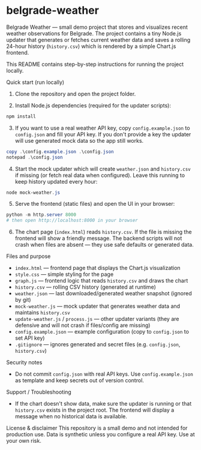 # belgrade-weather

Belgrade Weather — small demo project that stores and visualizes recent weather
observations for Belgrade. The project contains a tiny Node.js updater that
generates or fetches current weather data and saves a rolling 24-hour history
(`history.csv`) which is rendered by a simple Chart.js frontend.

This README contains step-by-step instructions for running the project locally.

Quick start (run locally)
1. Clone the repository and open the project folder.

2. Install Node.js dependencies (required for the updater scripts):

```powershell
npm install
```

3. If you want to use a real weather API key, copy `config.example.json` to
	`config.json` and fill your API key. If you don't provide a key the updater
	will use generated mock data so the app still works.

```powershell
copy .\config.example.json .\config.json
notepad .\config.json
```

4. Start the mock updater which will create `weather.json` and `history.csv` if
	missing (or fetch real data when configured). Leave this running to keep
	history updated every hour:

```powershell
node mock-weather.js
```

5. Serve the frontend (static files) and open the UI in your browser:

```powershell
python -m http.server 8000
# then open http://localhost:8000 in your browser
```

6. The chart page (`index.html`) reads `history.csv`. If the file is missing
	the frontend will show a friendly message. The backend scripts will not
	crash when files are absent — they use safe defaults or generated data.

Files and purpose
- `index.html` — frontend page that displays the Chart.js visualization
- `style.css` — simple styling for the page
- `graph.js` — frontend logic that reads `history.csv` and draws the chart
- `history.csv` — rolling CSV history (generated at runtime)
- `weather.json` — last downloaded/generated weather snapshot (ignored by git)
- `mock-weather.js` — mock updater that generates weather data and maintains `history.csv`
- `update-weather.js` / `process.js` — other updater variants (they are defensive and will not crash if files/config are missing)
- `config.example.json` — example configuration (copy to `config.json` to set API key)
- `.gitignore` — ignores generated and secret files (e.g. `config.json`, `history.csv`)

Security notes
- Do not commit `config.json` with real API keys. Use `config.example.json` as
  template and keep secrets out of version control.

Support / Troubleshooting
- If the chart doesn't show data, make sure the updater is running or that
  `history.csv` exists in the project root. The frontend will display a
  message when no historical data is available.

License & disclaimer
This repository is a small demo and not intended for production use. Data is
synthetic unless you configure a real API key. Use at your own risk.
